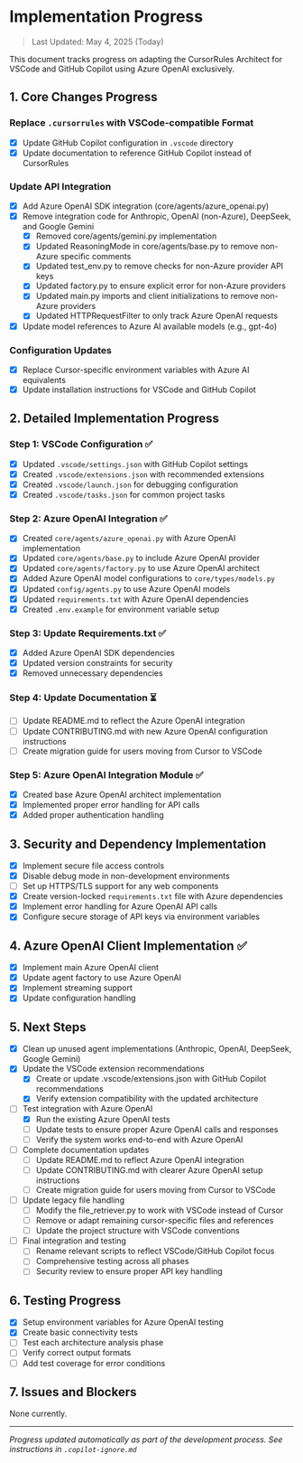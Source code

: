 # Implementation Progress

> Last Updated: May 4, 2025 (Today)

This document tracks progress on adapting the CursorRules Architect for VSCode and GitHub Copilot using Azure OpenAI exclusively.

## 1. Core Changes Progress

### Replace `.cursorrules` with VSCode-compatible Format
- [x] Update GitHub Copilot configuration in `.vscode` directory
- [x] Update documentation to reference GitHub Copilot instead of CursorRules

### Update API Integration
- [x] Add Azure OpenAI SDK integration (core/agents/azure_openai.py)
- [x] Remove integration code for Anthropic, OpenAI (non-Azure), DeepSeek, and Google Gemini
  - [x] Removed core/agents/gemini.py implementation
  - [x] Updated ReasoningMode in core/agents/base.py to remove non-Azure specific comments
  - [x] Updated test_env.py to remove checks for non-Azure provider API keys
  - [x] Updated factory.py to ensure explicit error for non-Azure providers
  - [x] Updated main.py imports and client initializations to remove non-Azure providers
  - [x] Updated HTTPRequestFilter to only track Azure OpenAI requests
- [x] Update model references to Azure AI available models (e.g., gpt-4o)

### Configuration Updates
- [x] Replace Cursor-specific environment variables with Azure AI equivalents
- [x] Update installation instructions for VSCode and GitHub Copilot

## 2. Detailed Implementation Progress

### Step 1: VSCode Configuration ✅

- [x] Updated `.vscode/settings.json` with GitHub Copilot settings
- [x] Created `.vscode/extensions.json` with recommended extensions
- [x] Created `.vscode/launch.json` for debugging configuration
- [x] Created `.vscode/tasks.json` for common project tasks

### Step 2: Azure OpenAI Integration ✅

- [x] Created `core/agents/azure_openai.py` with Azure OpenAI implementation
- [x] Updated `core/agents/base.py` to include Azure OpenAI provider
- [x] Updated `core/agents/factory.py` to use Azure OpenAI architect
- [x] Added Azure OpenAI model configurations to `core/types/models.py`
- [x] Updated `config/agents.py` to use Azure OpenAI models
- [x] Updated `requirements.txt` with Azure OpenAI dependencies
- [x] Created `.env.example` for environment variable setup

### Step 3: Update Requirements.txt ✅

- [x] Added Azure OpenAI SDK dependencies
- [x] Updated version constraints for security
- [x] Removed unnecessary dependencies

### Step 4: Update Documentation ⏳

- [ ] Update README.md to reflect the Azure OpenAI integration
- [ ] Update CONTRIBUTING.md with new Azure OpenAI configuration instructions
- [ ] Create migration guide for users moving from Cursor to VSCode

### Step 5: Azure OpenAI Integration Module ✅

- [x] Created base Azure OpenAI architect implementation
- [x] Implemented proper error handling for API calls
- [x] Added proper authentication handling

## 3. Security and Dependency Implementation

- [x] Implement secure file access controls
- [x] Disable debug mode in non-development environments 
- [ ] Set up HTTPS/TLS support for any web components
- [x] Create version-locked `requirements.txt` file with Azure dependencies
- [x] Implement error handling for Azure OpenAI API calls
- [x] Configure secure storage of API keys via environment variables

## 4. Azure OpenAI Client Implementation ✅

- [x] Implement main Azure OpenAI client
- [x] Update agent factory to use Azure OpenAI
- [x] Implement streaming support
- [x] Update configuration handling

## 5. Next Steps

- [x] Clean up unused agent implementations (Anthropic, OpenAI, DeepSeek, Google Gemini)
- [x] Update the VSCode extension recommendations
  - [x] Create or update .vscode/extensions.json with GitHub Copilot recommendations
  - [x] Verify extension compatibility with the updated architecture
- [ ] Test integration with Azure OpenAI
  - [x] Run the existing Azure OpenAI tests
  - [ ] Update tests to ensure proper Azure OpenAI calls and responses
  - [ ] Verify the system works end-to-end with Azure OpenAI
- [ ] Complete documentation updates
  - [ ] Update README.md to reflect Azure OpenAI integration
  - [ ] Update CONTRIBUTING.md with clearer Azure OpenAI setup instructions
  - [ ] Create migration guide for users moving from Cursor to VSCode
- [ ] Update legacy file handling
  - [ ] Modify the file_retriever.py to work with VSCode instead of Cursor
  - [ ] Remove or adapt remaining cursor-specific files and references
  - [ ] Update the project structure with VSCode conventions
- [ ] Final integration and testing
  - [ ] Rename relevant scripts to reflect VSCode/GitHub Copilot focus
  - [ ] Comprehensive testing across all phases
  - [ ] Security review to ensure proper API key handling

## 6. Testing Progress

- [x] Setup environment variables for Azure OpenAI testing
- [x] Create basic connectivity tests
- [ ] Test each architecture analysis phase
- [ ] Verify correct output formats
- [ ] Add test coverage for error conditions

## 7. Issues and Blockers

None currently.

---

*Progress updated automatically as part of the development process. See instructions in `.copilot-ignore.md`*
